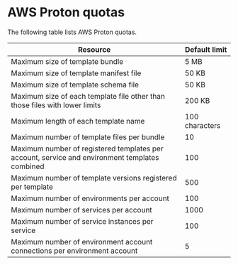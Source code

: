 # AWS Proton quotas<a name="ag-limits"></a>

The following table lists AWS Proton quotas\.


| Resource | Default limit | 
| --- | --- | 
| Maximum size of template bundle | 5 MB | 
| Maximum size of template manifest file | 50 KB | 
| Maximum size of template schema file | 50 KB | 
| Maximum size of each template file other than those files with lower limits | 200 KB | 
| Maximum length of each template name | 100 characters | 
| Maximum number of template files per bundle | 10 | 
| Maximum number of registered templates per account, service and environment templates combined | 100 | 
| Maximum number of template versions registered per template | 500 | 
| Maximum number of environments per account | 100 | 
| Maximum number of services per account | 1000 | 
| Maximum number of service instances per service | 100 | 
| Maximum number of environment account connections per environment account | 5 | 